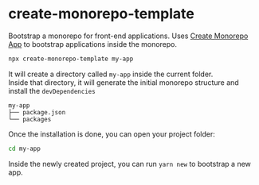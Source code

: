 # create-monorepo-template

Bootstrap a monorepo for front-end applications. Uses [Create Monorepo App](https://github.com/utrolig/monorepo-tools/tree/master/packages/create-monorepo-app) to bootstrap applications inside the monorepo.

```sh
npx create-monorepo-template my-app
```

It will create a directory called `my-app` inside the current folder.<br>
Inside that directory, it will generate the initial monorepo structure and install the `devDependencies`

```
my-app
├── package.json
└── packages
```

Once the installation is done, you can open your project folder:

```sh
cd my-app
```

Inside the newly created project, you can run `yarn new` to bootstrap a new app. 

